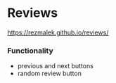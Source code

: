 # Reviews
 https://rezmalek.github.io/reviews/

 ### Functionality
 * previous and next buttons 
 * random review button